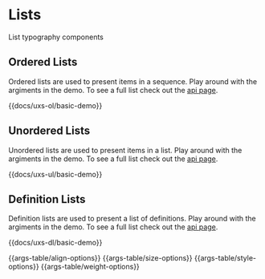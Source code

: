 # Lists

List typography components

## Ordered Lists

Ordered lists are used to present items in a sequence. Play around with the argiments in the demo. To see a full list check out the [api page](/docs/api/components/uxs-ol).

{{docs/uxs-ol/basic-demo}}

## Unordered Lists

Unordered lists are used to present items in a list. Play around with the argiments in the demo. To see a full list check out the [api page](/docs/api/components/uxs-ul).

{{docs/uxs-ul/basic-demo}}

## Definition Lists

Definition lists are used to present a list of definitions. Play around with the argiments in the demo. To see a full list check out the [api page](/docs/api/components/uxs-dl).

{{docs/uxs-dl/basic-demo}}

{{args-table/align-options}}
{{args-table/size-options}}
{{args-table/style-options}}
{{args-table/weight-options}}
